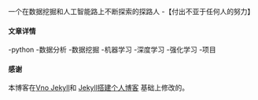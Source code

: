 
一个在数据挖掘和人工智能路上不断探索的探路人
-【付出不亚于任何人的努力】


#### 文章详情   
-python
-数据分析
-数据挖掘
-机器学习
-深度学习
-强化学习
-项目


#### 感谢   

本博客在[Vno Jekyll](https://github.com/onevcat/vno-jekyll)和
[Jekyll搭建个人博客](http://baixin.io/2016/10/jekyll_tutorials1/)
基础上修改的。  